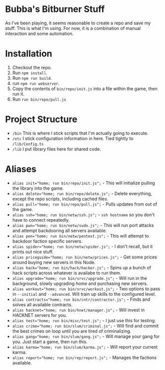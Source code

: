 # Bubba's Bitburner Stuff
As I've been playing, it seems reasonable to create a repo and save my stuff. This is what I'm using. For now, it is a combination of manual interaction and some automation.

# Installation
1. Checkout the repo.
2. Run `npm install`.
3. Run `npm run build`.
4. run `npm run webserver`.
5. Copy the contents of `bin/repo/init.js` into a file within the game, then run it.
6. Run `run bin/repo/pull.js`

# Project Structure
- `/bin` This is where I stick scripts that I'm actually going to execute.
- `/etc` I stick configuration information in here. Tied tightly to `/lib/Config.ts`
- `/lib` I put library files here for shared code.


 # Aliases
 - `alias init="home; run bin/repo/init.js";` - This will initialize pulling the library into the game.
 - `alias delete="home; run bin/repo/delete.js";` - Delete everything, except the repo scripts, including cached files.
 - `alias pull="home; run bin/repo/pull.js";` - Pulls updates from out of the game.
 - `alias ssh="home; run bin/netw/ssh.js";` - `ssh hostname` so you don't have to connect repeatedly.
 - `alias pwn="home; run bin/netw/sudo.js";` - This will run port attacks and attempt backdooring all servers available.
 - `alias pen="home; run bin/netw/pentest.js";` - This will attempt to backdoor faction specific servers.
 - `alias spider="home; run bin/netw/spider.js";` - I don't recall, but it prints out nice stuff.
 - `alias priceguide="home; run bin/netw/prices.js";` - Get some prices around buying new servers in this Node.
 - `alias hack="home; run bin/hack/hacker.js";` - Spins up a bunch of hack scripts across whatever is availabe to run them.
 - `alias upgrade="home; run bin/srvc/upgrade.js";` - Will run in the background, slowly upgrading *home* and purchasing new servers.
 - `alias workout="home; run bin/srvc/workout.js";` - Two options to pass in `--initial` and `--advanced`. Will train up skills to the configured level.
 - `alias contracts="home; run bin/cntr/contractor.js";` - Finds and solves all available contracts.
 - `alias hacknet="home; run bin/hnet/manager.js";` - Will invest in HACKNET servers for you.
 - `alias test="home; run bin/misc/test.js";` - I just use this for testing.
 - `alias crime="home; run bin/slum/criminal.js";` - Will find and commit the best crimes on loop until you are tired of criminalizing.
 - `alias gang="home; run bin/slum/gang.js";` - Will manage your gang for you. Just start a game, then run this.
 - `alias karma="home; run bin/slum/karma.js";` - Will report your current karma.
 - `alias report="home; run bin/rep/report.js";` - Manages the factions available.
